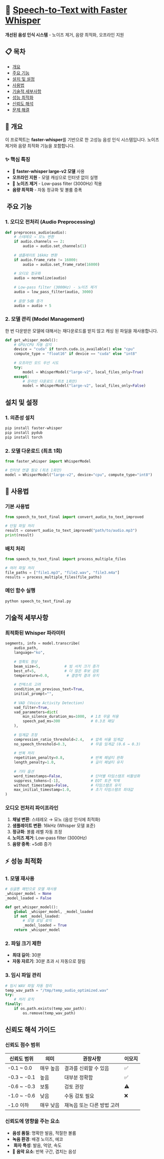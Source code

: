 # 🎤 [Speech-to-Text with Faster Whisper](./speech_to_text_final.py)

**개선된 음성 인식 시스템** - 노이즈 제거, 음량 최적화, 오프라인 지원

## 📋 목차

- [개요](#개요)
- [주요 기능](#주요-기능)
- [설치 및 설정](#설치-및-설정)
- [사용법](#사용법)
- [기술적 세부사항](#기술적-세부사항)
- [성능 최적화](#성능-최적화)
- [신뢰도 해석](#신뢰도-해석)
- [문제 해결](#문제-해결)

## 🎯 개요

이 프로젝트는 **faster-whisper**를 기반으로 한 고성능 음성 인식 시스템입니다. 노이즈 제거와 음량 최적화 기능을 포함합니다.

### ✨ 핵심 특징

- 🚀 **faster-whisper large-v2 모델** 사용
-  **오프라인 지원** - 모델 캐싱으로 인터넷 없이 실행
- 🎵 **노이즈 제거** - Low-pass filter (3000Hz) 적용
-  **음량 최적화** - 자동 정규화 및 볼륨 증폭

## ️ 주요 기능

### 1. 오디오 전처리 (Audio Preprocessing)

```python
def preprocess_audio(audio):
    # 스테레오 → 모노 변환
    if audio.channels == 2:
        audio = audio.set_channels(1)
    
    # 샘플레이트 16kHz 변환
    if audio.frame_rate != 16000:
        audio = audio.set_frame_rate(16000)
    
    # 오디오 정규화
    audio = normalize(audio)
    
    # Low-pass filter (3000Hz) - 노이즈 제거
    audio = low_pass_filter(audio, 3000)
    
    # 음량 5dB 증가
    audio = audio + 5
```

### 2. 모델 관리 (Model Management)
한 번 다운받은 모델에 대해서는 재다운로드를 받지 않고 캐싱 된 파일을 재사용합니다.

```python
def get_whisper_model():
    # GPU/CPU 자동 감지
    device = "cuda" if torch.cuda.is_available() else "cpu"
    compute_type = "float16" if device == "cuda" else "int8"
    
    # 오프라인 모드 우선 시도
    try:
        model = WhisperModel("large-v2", local_files_only=True)
    except:
        # 온라인 다운로드 (최초 1회만)
        model = WhisperModel("large-v2", local_files_only=False)
```

##  설치 및 설정

### 1. 의존성 설치

```bash
pip install faster-whisper
pip install pydub
pip install torch
```

### 2. 모델 다운로드 (최초 1회)

```python
from faster_whisper import WhisperModel

# 인터넷 연결 필요 (최초 1회만)
model = WhisperModel("large-v2", device="cpu", compute_type="int8")
```

## 🚀 사용법

### 기본 사용법

```python
from speech_to_text_final import convert_audio_to_text_improved

# 단일 파일 처리
result = convert_audio_to_text_improved("path/to/audio.mp3")
print(result)
```

### 배치 처리

```python
from speech_to_text_final import process_multiple_files

# 여러 파일 처리
file_paths = ["file1.mp3", "file2.wav", "file3.m4a"]
results = process_multiple_files(file_paths)
```

### 메인 함수 실행

```bash
python speech_to_text_final.py
```

##  기술적 세부사항

### 최적화된 Whisper 파라미터

```python
segments, info = model.transcribe(
    audio_path,
    language="ko",
    
    # 정확도 향상
    beam_size=5,           # 빔 서치 크기 증가
    best_of=5,             # 더 많은 후보 검토
    temperature=0.0,        # 결정적 결과 유지
    
    # 컨텍스트 고려
    condition_on_previous_text=True,
    initial_prompt="",
    
    # VAD (Voice Activity Detection)
    vad_filter=True,
    vad_parameters=dict(
        min_silence_duration_ms=1000,  # 1초 무음 허용
        speech_pad_ms=300              # 0.3초 패딩
    ),
    
    # 임계값 조정
    compression_ratio_threshold=2.4,   # 압축 비율 임계값
    no_speech_threshold=0.3,           # 무음 임계값 (0.6 → 0.3)
    
    # 반복 처리
    repetition_penalty=0.8,            # 반복 패널티 완화
    length_penalty=1.0,                # 길이 패널티 유지
    
    # 기타 옵션
    word_timestamps=False,             # 단어별 타임스탬프 비활성화
    suppress_tokens=[-1],              # EOT 토큰 억제
    without_timestamps=False,          # 타임스탬프 유지
    max_initial_timestamp=1.0,         # 초기 타임스탬프 최대값
)
```

### 오디오 전처리 파이프라인

1. **채널 변환**: 스테레오 → 모노 (음성 인식에 최적화)
2. **샘플레이트 변환**: 16kHz (Whisper 모델 표준)
3. **정규화**: 볼륨 레벨 자동 조정
4. **노이즈 제거**: Low-pass filter (3000Hz)
5. **음량 증폭**: +5dB 증가

## ⚡ 성능 최적화

### 1. 모델 재사용

```python
# 싱글톤 패턴으로 모델 재사용
_whisper_model = None
_model_loaded = False

def get_whisper_model():
    global _whisper_model, _model_loaded
    if not _model_loaded:
        # 모델 로딩 로직
        _model_loaded = True
    return _whisper_model
```

### 2. 파일 크기 제한

- **최대 길이**: 30분
- **자동 자르기**: 30분 초과 시 자동으로 잘림

### 3. 임시 파일 관리

```python
# 임시 WAV 파일 자동 정리
temp_wav_path = "/tmp/temp_audio_optimized.wav"
try:
    # 처리 로직
finally:
    if os.path.exists(temp_wav_path):
        os.remove(temp_wav_path)
```

##  신뢰도 해석 가이드

### 신뢰도 점수 범위

| 신뢰도 범위 | 의미 | 권장사항 | 이모지 |
|------------|------|----------|--------|
| -0.1 ~ 0.0 | 매우 높음 | 결과를 신뢰할 수 있음 | ✅ |
| -0.3 ~ -0.1 | 높음 | 대부분 정확함 | ✅ |
| -0.6 ~ -0.3 | 보통 | 검토 권장 | ⚠️ |
| -1.0 ~ -0.6 | 낮음 | 수동 검토 필요 | ❌ |
| -1.0 이하 | 매우 낮음 | 재녹음 또는 다른 방법 고려 |  |

### 신뢰도에 영향을 주는 요소

-  **음성 품질**: 명확한 발음, 적절한 볼륨
-  **녹음 환경**: 배경 노이즈, 에코
- ️ **화자 특성**: 발음, 억양, 속도
- 🎼 **음악 요소**: 반복 구간, 겹치는 음성

